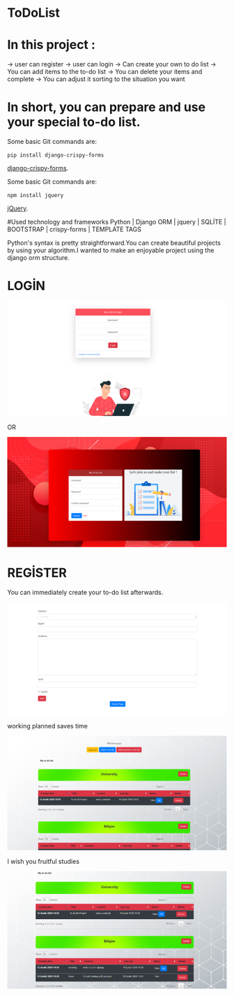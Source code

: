 # ToDoList

# In this project :

-> user can register
-> user can login
-> Can create your own to do list
-> You can add items to the to-do list
-> You can delete your items and complete
-> You can adjust it sorting to the situation you want

# In short, you can prepare and use your special to-do list.


Some basic Git commands are:
```
pip install django-crispy-forms
```
[django-crispy-forms](https://django-crispy-forms.readthedocs.io/en/latest/install.html).

Some basic Git commands are:
```
npm install jquery
```
[jQuery](https://jquery.com/download/).

#Used technology and frameworks
Python | Django ORM | jquery | SQLİTE | BOOTSTRAP | crispy-forms | TEMPLATE TAGS 

Python's syntax is pretty straightforward.You can create beautiful projects by using your algorithm.I wanted to make an enjoyable project using the django orm structure.

# LOGİN

![](https://github.com/TAYFUN-KAYA/ToDoList/blob/main/static/image/photo/example3.png)

OR 

![](https://github.com/TAYFUN-KAYA/ToDoList/blob/main/static/image/photo/example4.png)

# REGİSTER 

You can immediately create your to-do list afterwards.

![](https://github.com/TAYFUN-KAYA/ToDoList/blob/main/static/image/photo/example2.png)

working planned saves time 

![](https://github.com/TAYFUN-KAYA/ToDoList/blob/main/static/image/photo/example.png)

I wish you fruitful studies

![](https://github.com/TAYFUN-KAYA/ToDoList/blob/main/static/image/photo/example%205.png)

